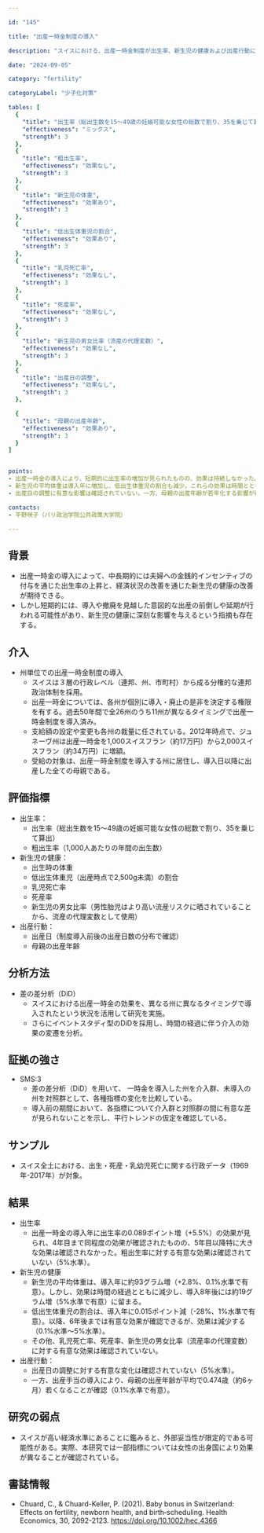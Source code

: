 ```yaml
---

id: "145"

title: "出産一時金制度の導入"

description: "スイスにおける、出産一時金制度が出生率、新生児の健康および出産行動に与える影響"

date: "2024-09-05"

category: "fertility"

categoryLabel: "少子化対策"

tables: [
  {
    "title": "出生率（総出生数を15～49歳の妊娠可能な女性の総数で割り、35を乗じて算出）",
    "effectiveness": "ミックス",
    "strength": 3
  },
  {
    "title": "粗出生率",
    "effectiveness": "効果なし",
    "strength": 3
  },
  {
    "title": "新生児の体重",
    "effectiveness": "効果あり",
    "strength": 3
  },
  {
    "title": "低出生体重児の割合",
    "effectiveness": "効果あり",
    "strength": 3
  },
  {
    "title": "乳児死亡率",
    "effectiveness": "効果なし",
    "strength": 3
  },
  {
    "title": "死産率",
    "effectiveness": "効果なし",
    "strength": 3
  },
  {
    "title": "新生児の男女比率（流産の代理変数）",
    "effectiveness": "効果なし",
    "strength": 3
  },
  {
    "title": "出産日の調整",
    "effectiveness": "効果なし",
    "strength": 3
  },

  {
    "title": "母親の出産年齢",
    "effectiveness": "効果あり",
    "strength": 3
  }
]


points:
- 出産一時金の導入により、短期的に出生率の増加が見られたものの、効果は持続しなかった。粗出生率への影響は確認されていない。
- 新生児の平均体重は導入年に増加し、低出生体重児の割合も減少。これらの効果は時間とともに減少した。乳児死亡率、死産率、新生児の男女比率（流産の代理変数）に対する影響は確認されなかった。
- 出産日の調整に有意な影響は確認されていない。一方、母親の出産年齢が若年化する影響が確認された。

contacts:
- 平野咲子（パリ政治学院公共政策大学院）

---
```


## 背景
- 出産一時金の導入によって、中長期的には夫婦への金銭的インセンティブの付与を通じた出生率の上昇と、経済状況の改善を通じた新生児の健康の改善が期待できる。
- しかし短期的には、導入や撤廃を見越した意図的な出産の前倒しや延期が行われる可能性があり、新生児の健康に深刻な影響を与えるという指摘も存在する。

## 介入
- 州単位での出産一時金制度の導入
    - スイスは３層の行政レベル（連邦、州、市町村）から成る分権的な連邦政治体制を採用。
    - 出産一時金については、各州が個別に導入・廃止の是非を決定する権限を有する。過去50年間で全26州のうち11州が異なるタイミングで出産一時金制度を導入済み。
    - 支給額の設定や変更も各州の裁量に任されている。2012年時点で、ジュネーヴ州は出産一時金を1,000スイスフラン（約17万円）から2,000スイスフラン（約34万円）に増額。
    - 受給の対象は、出産一時金制度を導入する州に居住し、導入日以降に出産した全ての母親である。
  
## 評価指標
- 出生率：
    - 出生率（総出生数を15～49歳の妊娠可能な女性の総数で割り、35を乗じて算出）
    - 粗出生率（1,000人あたりの年間の出生数）
- 新生児の健康：
    - 出生時の体重
    - 低出生体重児（出産時点で2,500g未満）の割合
    - 乳児死亡率
    - 死産率
    - 新生児の男女比率（男性胎児はより高い流産リスクに晒されていることから、流産の代理変数として使用）
- 出産行動：
    - 出産日（制度導入前後の出産日数の分布で確認）
    - 母親の出産年齢

## 分析方法
- 差の差分析（DiD）
    - スイスにおける出産一時金の効果を、異なる州に異なるタイミングで導入されたという状況を活用して研究を実施。  	
    - さらにイベントスタディ型のDiDを採用し、時間の経過に伴う介入の効果の変遷を分析。

## 証拠の強さ
- SMS:3
    - 差の差分析（DiD）を用いて、 一時金を導入した州を介入群、未導入の州を対照群として、各種指標の変化を比較している。
    - 導入前の期間において、各指標について介入群と対照群の間に有意な差が見られないことを示し、平行トレンドの仮定を確認している。

## サンプル
- スイス全土における、出生・死産・乳幼児死亡に関する行政データ（1969年-2017年）が対象。

## 結果
- 出生率
    - 出産一時金の導入年に出生率の0.089ポイント増（+5.5%）の効果が見られ、4年目まで同程度の効果が確認されたものの、5年目以降特に大きな効果は確認されなかった。粗出生率に対する有意な効果は確認されていない（5%水準）。
- 新生児の健康
    - 新生児の平均体重は、導入年に約93グラム増（+2.8%、0.1%水準で有意）。しかし、効果は時間の経過とともに減少し、導入8年後には約19グラム増（5%水準で有意）に留まる。
    - 低出生体重児の割合は、導入年に0.015ポイント減（-28%、1%水準で有意）。以降、6年後までは有意な効果が確認できるが、効果は減少する（0.1%水準〜5%水準）。
    - その他、乳児死亡率、死産率、新生児の男女比率（流産率の代理変数）に対する有意な効果は確認されていない。
- 出産行動：
    - 出産日の調整に対する有意な変化は確認されていない（5%水準）。
    - 一方、出産手当の導入により、母親の出産年齢が平均で0.474歳（約6ヶ月）若くなることが確認（0.1%水準で有意）。

## 研究の弱点
- スイスが高い経済水準にあることに鑑みると、外部妥当性が限定的である可能性がある。実際、本研究では一部指標については女性の出身国により効果が異なることが確認されている。

## 書誌情報
- Chuard, C., & Chuard-Keller, P. (2021). Baby bonus in Switzerland: Effects on fertility, newborn health, and birth‐scheduling. Health Economics, 30, 2092-2123. https://doi.org/10.1002/hec.4366
